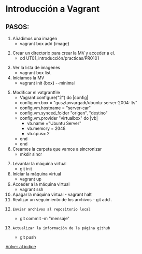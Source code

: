 # Introducción a Vagrant
<!-- git init-->
## PASOS: 
1. Añadimos una imagen
    - vagrant box add {image}
<!--Seleccionamos el hipervisor: virtualbox -->
2. Crear un directorio para crear la MV y acceder a el.
   - cd UT01_introducción/practicas/PR0101 
<!--En este caso el directorio es PR0101 , ya esta creado-->
<!--El comando cd {ruta relativa}-->
3. Ver la lista de imagenes
    - vagrant box list
4. Iniciamos la MV
    - vagrant init {box} --minimal
<!--Creamos un archivo vagrantfile -->
<!--Si añadimos --minimal no nos apareceran los comentarios  en el archivo-->
5. Modificar el vatgrantfile
    - Vagrant.configure("2") do |config| 
    <!--Esta linea ya aparece-->
    - config.vm.box = "gusztavvargadr/ubuntu-server-2004-lts"
    <!--Esta linea ya aparece, nos indica el nombre de la MV que vamos a configurar -->
    - config.vm.hostname = "server-car"
    <!--Modificamos el nombre de la MV-->
    - config.vm.synced_folder "origen", "destino"
    <!--Sincronizamos un directorio de la MV con un directorio de la máquina fisica-->
    <!--origen=ruta relativa de la maquina fisica -,- "destino"=ruta absoluta al directorio en la maquina virtual-->
    - config.vm.provider "virtualbox" do |vb|
        - vb.name ="Ubuntu Server"
        <!--Modificamos el hostname de la MV-->
        - vb.memory = 2048
        <!--Modificamos la capacidad de la memoria RAM de la MV-->
        - vb.cpus= 2
        <!--Modificamos el numero de procesadores de la MV-->
    - end
    - end
    <!--Cerramos cada árbol -->
6. Creamos la carpeta que vamos a sincronizar
    - mkdir sincr
<!--utilizamos el comando mkdir-->
7. Levantar la máquina virtual
   - git init
8. Iniciar la máquina virtual
    - vagrant up
9. Acceder a la máquina virtual
    - vagrant ssh 
10.   Apagar la máquina virtual
    - vagrant halt 
11.  Realizar un seguimiento de los archivos
    - git add .
<!-- El"." añade todos los archivos del directorio en el que nos encontremos-->
12.     Enviar archivos al repositorio local
    - git commit -m "mensaje"
13.     Actualizar la información de la página github
    - git push
    
<!-- Nuestros datos se han actualizado en la página de github-->

[Volver al índice](../../index1.md)